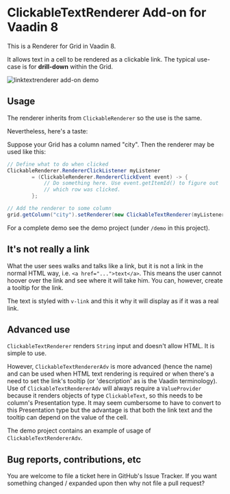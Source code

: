 # ClickableTextRenderer Add-on for Vaadin 8

This is a Renderer for Grid in Vaadin 8.

It allows text in a cell to be rendered as a clickable link. The typical use-case
is for **drill-down** within the Grid.

![linktextrenderer add-on demo](https://user-images.githubusercontent.com/1903550/33796636-0758fe6e-dcf9-11e7-97ee-4007ee0db255.png)

## Usage

The renderer inherits from `ClickableRenderer` so the use is the same.

Nevertheless, here's a taste:

Suppose your Grid has a column named "city". Then the renderer may be used
like this:

```java
// Define what to do when clicked
ClickableRenderer.RendererClickListener myListener
        = (ClickableRenderer.RendererClickEvent event) -> {
            // Do something here. Use event.getItemId() to figure out
            // which row was clicked.
        };

// Add the renderer to some column
grid.getColumn("city").setRenderer(new ClickableTextRenderer(myListener));
```

For a complete demo see the demo project (under `/demo` in this project).

## It's not really a link

What the user sees walks and talks like a link, but it is not a link
in the normal HTML way, i.e. `<a href="...">text</a>`. This means the user
cannot hoover over the link and see where it will take him. You can,
however, create a tooltip for the link.

The text is styled with `v-link` and this it why it will display as if it was
a real link.

## Advanced use

`ClickableTextRenderer` renders `String` input and doesn't allow HTML.
It is simple to use.

However, `ClickableTextRendererAdv` is more advanced (hence the name) and
can be used when HTML text rendering is required or when there's a need
to set the link's tooltip (or 'description' as is the Vaadin terminology).
Use of `ClickableTextRendererAdv` will always require a `ValueProvider` because
it renders objects of type `ClickableText`, so this needs to be column's
Presentation type. It may seem cumbersome to have to convert to this
Presentation type but the advantage is that both the link text and the 
tooltip can depend on the value of the cell.

The demo project contains an example of usage of `ClickableTextRendererAdv`.



## Bug reports, contributions, etc

You are welcome to file a ticket here in GitHub's Issue Tracker. If you want
something changed / expanded upon then why not file a pull request?
